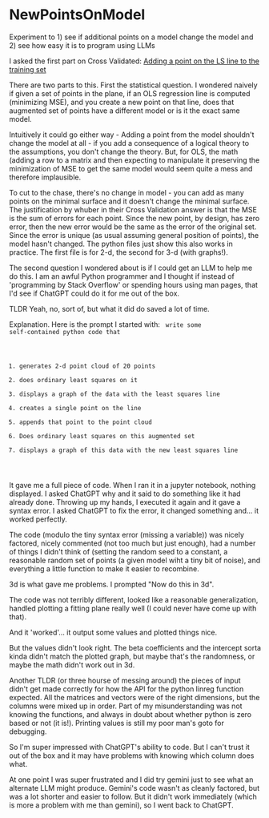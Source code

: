 # NewPointsOnModel
Experiment to 1) see if additional points on a model change the model and 2) see how easy it is to program using LLMs

I asked the first part on Cross Validated: <a href="https://stats.stackexchange.com/questions/646307/adding-a-point-on-the-ls-line-to-the-training-set">Adding a point on the LS line to the training set</a>

There are two parts to this. First the statistical question. I wondered naively if given a set of points in the plane, if an OLS regression line is computed (minimizing MSE), and you create a new point on that line, does that augmented set of points have a different model or is it the exact same model.

Intuitively it could go either way - Adding a point from the model shouldn't change the model at all - if you add a consequence of a logical theory to the assumptions, you don't change the theory. But, for OLS, the math (adding a row to a matrix and then expecting to manipulate it preserving the minimization of MSE to get the same model would seem quite a mess and therefore implausible.

To cut to the chase, there's no change in model - you can add as many points on the minimal surface and it doesn't change the minimal surface. The justification by whuber in their Cross Validation answer is that the MSE is the sum of errors for each point. Since the new point, by design, has zero error, then the new error would be the same as the error of the original set. Since the error is unique (as usual assuming general position of points), the model hasn't changed.
The python files just show this also works in practice.
The first file is for 2-d, the second for 3-d (with graphs!).
<p>
  <p></p>
</p>

The second question I wondered about is if I could get an LLM to help me do this. I am an awful Python programmer and I thought if instead of 'programming by Stack Overflow' or spending hours using man pages, that I'd see if ChatGPT could do it for me out of the box.

TLDR Yeah, no, sort of, but what it did do saved a lot of time.

Explanation. Here is the prompt I started with:
<code>
write some self-contained python code that 
1) generates 2-d point cloud of 20 points
2) does ordinary least squares on it
3) displays a graph of the data with the least squares line
4) creates a single point on the line
5) appends that point to the point cloud
6) Does ordinary least squares on this augmented set
7) displays a graph of this data with the new least squares line
</code>

It gave me a full piece of code. When I ran it in a jupyter notebook, nothing displayed. I asked ChatGPT why and it said to do something like it had already done. Throwing up my hands, I executed it again and it gave a syntax error. I asked ChatGPT to fix the error, it changed something and... it worked perfectly.

The code (modulo the tiny syntax error (missing a variable)) was nicely factored, nicely commented (not too much but just enough), had a number of things I didn't think of (setting the random seed to a constant, a reasonable random set of points (a given model wiht a tiny bit of noise), and everything a little function to make it easier to recombine.

3d is what gave me problems. I prompted "Now do this in 3d".

The code was not terribly different, looked like a reasonable generalization, handled plotting a fitting plane really well (I could never have come up with that).

And it 'worked'... it output some values and plotted things nice.

But the values didn't look right. The beta coefficients and the intercept sorta kinda didn't match the plotted graph, but maybe that's the randomness, or maybe the math didn't work out in 3d.

Another TLDR (or three hourse of messing around) the pieces of input didn't get made correctly for how the API for the python linreg function expected. All the matrices and vectors were of the right dimensions, but the columns were mixed up in order. Part of my misunderstanding was not knowing the functions, and always in doubt about whether python is zero based or not (it is!). Printing values is still my poor man's goto for debugging. 

So I'm super impressed with ChatGPT's ability to code. But I can't trust it out of the box and it may have problems with knowing which column does what. 

At one point I was super frustrated and I did try gemini just to see what an alternate LLM might produce. Gemini's code wasn't as cleanly factored, but was a lot shorter and easier to follow. But it didn't work immediately (which is more a problem with me than gemini), so I went back to ChatGPT.
